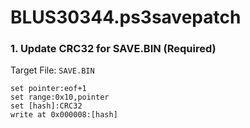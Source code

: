 # BLUS30344.ps3savepatch

### 1. Update CRC32 for SAVE.BIN (Required)

Target File: `SAVE.BIN`

```
set pointer:eof+1
set range:0x10,pointer
set [hash]:CRC32
write at 0x000008:[hash]
```

